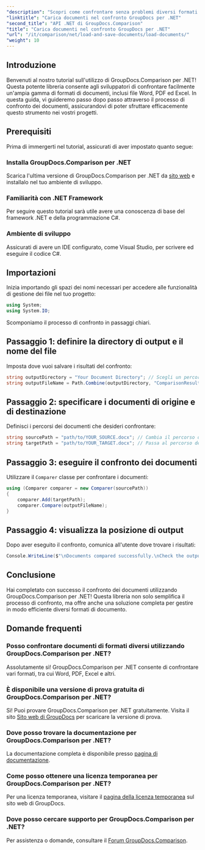 ```yaml
---
"description": "Scopri come confrontare senza problemi diversi formati di documento, tra cui Word, PDF ed Excel, utilizzando questa solida libreria. Perfetto per sviluppatori di tutti i livelli, questo tutorial passo passo."
"linktitle": "Carica documenti nel confronto GroupDocs per .NET"
"second_title": "API .NET di GroupDocs.Comparison"
"title": "Carica documenti nel confronto GroupDocs per .NET"
"url": "/it/comparison/net/load-and-save-documents/load-documents/"
"weight": 10
---
```


## Introduzione

Benvenuti al nostro tutorial sull'utilizzo di GroupDocs.Comparison per .NET! Questa potente libreria consente agli sviluppatori di confrontare facilmente un'ampia gamma di formati di documenti, inclusi file Word, PDF ed Excel. In questa guida, vi guideremo passo dopo passo attraverso il processo di confronto dei documenti, assicurandovi di poter sfruttare efficacemente questo strumento nei vostri progetti.

## Prerequisiti

Prima di immergerti nel tutorial, assicurati di aver impostato quanto segue:

### Installa GroupDocs.Comparison per .NET
Scarica l'ultima versione di GroupDocs.Comparison per .NET da [sito web](https://releases.groupdocs.com/comparison/net/) e installalo nel tuo ambiente di sviluppo.

### Familiarità con .NET Framework
Per seguire questo tutorial sarà utile avere una conoscenza di base del framework .NET e della programmazione C#.

### Ambiente di sviluppo
Assicurati di avere un IDE configurato, come Visual Studio, per scrivere ed eseguire il codice C#.

## Importazioni

Inizia importando gli spazi dei nomi necessari per accedere alle funzionalità di gestione dei file nel tuo progetto:

```csharp
using System;
using System.IO;
```

Scomponiamo il processo di confronto in passaggi chiari.

## Passaggio 1: definire la directory di output e il nome del file

Imposta dove vuoi salvare i risultati del confronto:

```csharp
string outputDirectory = "Your Document Directory"; // Scegli un percorso valido
string outputFileName = Path.Combine(outputDirectory, "ComparisonResult.docx");
```

## Passaggio 2: specificare i documenti di origine e di destinazione

Definisci i percorsi dei documenti che desideri confrontare:

```csharp
string sourcePath = "path/to/YOUR_SOURCE.docx"; // Cambia il percorso del documento sorgente
string targetPath = "path/to/YOUR_TARGET.docx"; // Passa al percorso del documento di destinazione
```

## Passaggio 3: eseguire il confronto dei documenti

Utilizzare il `Comparer` classe per confrontare i documenti:

```csharp
using (Comparer comparer = new Comparer(sourcePath))
{
    comparer.Add(targetPath);
    comparer.Compare(outputFileName);
}
```

## Passaggio 4: visualizza la posizione di output

Dopo aver eseguito il confronto, comunica all'utente dove trovare i risultati:

```csharp
Console.WriteLine($"\nDocuments compared successfully.\nCheck the output in: {outputDirectory}");
```

## Conclusione

Hai completato con successo il confronto dei documenti utilizzando GroupDocs.Comparison per .NET! Questa libreria non solo semplifica il processo di confronto, ma offre anche una soluzione completa per gestire in modo efficiente diversi formati di documento.

## Domande frequenti

### Posso confrontare documenti di formati diversi utilizzando GroupDocs.Comparison per .NET?
Assolutamente sì! GroupDocs.Comparison per .NET consente di confrontare vari formati, tra cui Word, PDF, Excel e altri.

### È disponibile una versione di prova gratuita di GroupDocs.Comparison per .NET?
Sì! Puoi provare GroupDocs.Comparison per .NET gratuitamente. Visita il sito [Sito web di GroupDocs](https://releases.groupdocs.com/) per scaricare la versione di prova.

### Dove posso trovare la documentazione per GroupDocs.Comparison per .NET?
La documentazione completa è disponibile presso [pagina di documentazione](https://reference.groupdocs.com/comparison/net/).

### Come posso ottenere una licenza temporanea per GroupDocs.Comparison per .NET?
Per una licenza temporanea, visitare il [pagina della licenza temporanea](https://purchase.groupdocs.com/temporary-license/) sul sito web di GroupDocs.

### Dove posso cercare supporto per GroupDocs.Comparison per .NET?
Per assistenza o domande, consultare il [Forum GroupDocs.Comparison](https://forum.groupdocs.com/c/comparison/12).